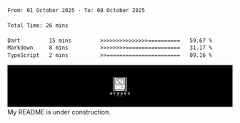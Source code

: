 <!--START_SECTION:waka-->

```txt
From: 01 October 2025 - To: 08 October 2025

Total Time: 26 mins

Dart         15 mins         >>>>>>>>>>>>>>>==========   59.67 %
Markdown     8 mins          >>>>>>>>=================   31.17 %
TypeScript   2 mins          >>=======================   09.16 %
```

<!--END_SECTION:waka-->

<img src="https://raw.githubusercontent.com/n3xta/image-hosting/main/img/202411032331174.png"/>
My README is under construction. 
